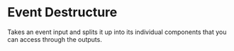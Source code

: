# Event Destructure

Takes an event input and splits it up into its individual components that you can access through the outputs.
